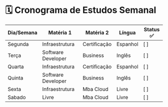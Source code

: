# 🗓️ Cronograma de Estudos Semanal

| Dia/Semana | Matéria 1            | Matéria 2            | Língua   | Status ✅ |
|------------|----------------------|----------------------|----------|-----------|
| Segunda    | Infraestrutura       | Certificação         | Espanhol | [ ]       |
| Terça      | Software Developer   | Business             | Inglês   | [ ]       |
| Quarta     | Infraestrutura       | Certificação         | Espanhol | [ ]       |
| Quinta     | Software Developer   | Business             | Inglês   | [ ]       |
| Sexta      | Infraestrutura       | Mba Cloud            | Livre    | [ ]       |
|Sabado      | Livre                | Mba Cloud            | Livre    | [ ]       |
